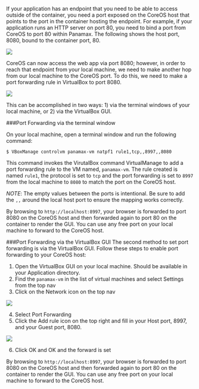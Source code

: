 If your application has an endpoint that you need to be able to access outside of the container, you need a port exposed on the CoreOS host that points to the port in the container hosting the endpoint. For example, if your application runs an HTTP server on port 80, you need to bind a port from CoreOS to port 80 within Panamax. The following shows the host port, 8080, bound to the container port, 80.

![](http://panamax.ca.tier3.io/panamax_ui_wiki_screens/port_binding.png)

CoreOS can now access the web app via port 8080; however, in order to reach that endpoint from your local machine, we need to make another hop from our local machine to the CoreOS port. To do this, we need to make a port forwarding rule in VirtualBox to port 8080.

![](http://panamax.ca.tier3.io/panamax_ui_wiki_screens/port_forwarding_visual.png)

This can be accomplished in two ways: 1) via the terminal windows of your local machine, or 2) via the VirtualBox GUI.

###Port Forwarding via the terminal window

On your local machine, open a terminal window and run the following command:

`$ VBoxManage controlvm panamax-vm natpf1 rule1,tcp,,8997,,8080`

This command invokes the VirutalBox command VirtualManage to add a port forwarding rule to the VM named, `panamax-vm`. The rule created is named `rule1`, the protocol is set to `tcp` and the port forwarding is set to `8997` from the local machine to `8080` to match the port on the CoreOS host.

*NOTE*: The empty values between the ports is intentional. Be sure to add the `,,` around the local host port to ensure the mapping works correctly.

By browsing to `http://localhost:8997`, your browser is forwarded to port 8080 on the CoreOS host and then forwarded again to port 80 on the container to render the GUI. You can use any free port on your local machine to forward to the CoreOS host. 

###Port Forwarding via the VirtualBox GUI
The second method to set port forwarding is via the VirtualBox GUI. Follow these steps to enable port forwarding to your CoreOS host:

1. Open the VirtualBox GUI on your local machine. Should be available in your Application directory.
2. Find the `panamax-vm` in the list of virtual machines and select Settings from the top nav
3. Click on the Network icon on the top nav

  ![](http://panamax.ca.tier3.io/panamax_ui_wiki_screens/virtualbox_network.png)

4. Select Port Forwarding 
5. Click the Add rule icon on the top right and fill in your Host port, 8997, and your Guest port, 8080.

  ![](http://panamax.ca.tier3.io/panamax_ui_wiki_screens/virtualbox_portforward.png)

6. Click OK and OK and the forward is set

By browsing to `http://localhost:8997`, your browser is forwarded to port 8080 on the CoreOS host and then forwarded again to port 80 on the container to render the GUI. You can use any free port on your local machine to forward to the CoreOS host.
